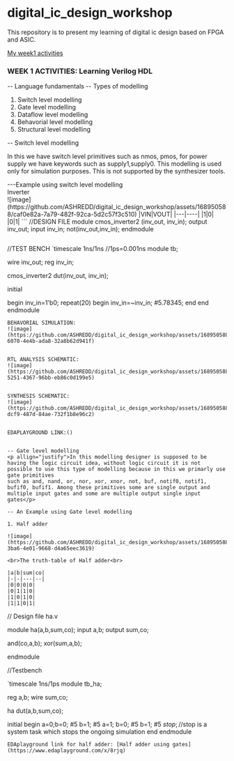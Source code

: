 # digital_ic_design_workshop
This repository is to present my learning of digital ic  design based on FPGA and ASIC. 

[My week1 activities](https://github.com/ASHREDD/digital_ic_design_workshop/tree/main/Week-1%20Activities)

### WEEK 1 ACTIVITIES: Learning Verilog HDL
-- Language fundamentals
-- Types of modelling
<ol>
  <li>Switch level modelling</li>
    <li>Gate level modelling</li>
    <li>Dataflow level modelling</li>
    <li>Behavorial level modelling</li>
    <li>Structural level modelling</li>
</ol>

-- Switch level modelling
<p allign="justify">In this we have switch level primitives such as nmos, pmos, for power supply we have keywords such as supply1,supply0. This modelling is used only for simulation purposes. This is not supported by the synthesizer tools.</p> 
---Example using switch level modelling 
<br>Inverter<br>
![image](https://github.com/ASHREDD/digital_ic_design_workshop/assets/168950588/caf0e82a-7a79-482f-92ca-5d2c57f3c510)
|VIN|VOUT|
|---|----|
|1|0|
|0|1|
```
//DESIGN FILE
module cmos_inverter2 (inv_out, inv_in);
output inv_out;
input inv_in;
not(inv_out,inv_in);
endmodule

```

```
//TEST BENCH
`timescale 1ns/1ns //1ps=0.001ns
module tb;

wire inv_out;
reg inv_in;

cmos_inverter2 dut(inv_out, inv_in);

initial

begin
inv_in=1'b0;
repeat(20)
begin
inv_in=~inv_in;
#5.78345;
end
end
endmodule

```
BEHAVORIAL SIMULATION:
![image](https://github.com/ASHREDD/digital_ic_design_workshop/assets/168950588/3d039c35-6070-4e4b-ada8-32a8b62d941f)


RTL ANALYSIS SCHEMATIC:
![image](https://github.com/ASHREDD/digital_ic_design_workshop/assets/168950588/ac3f4f2e-5251-4367-96bb-eb86c0d199e5)


SYNTHESIS SCHEMATIC:
![image](https://github.com/ASHREDD/digital_ic_design_workshop/assets/168950588/24bdabf5-dcf9-487d-84ae-732f1b8e96c2)


EDAPLAYGROUND LINK:() 


-- Gate level modelling
<p allign="justify">In this modelling designer is supposed to be having the logic circuit idea, without logic circuit it is not possible to use this type of modelling because in this we primarly use gate primitives
such as and, nand, or, nor, xor, xnor, not, buf, notif0, notif1, bufif0, bufif1. Among these primitives some are single output and multiple input gates and some are multiple output single input gates</p>

-- An Example using Gate level modelling

1. Half adder

![image](https://github.com/ASHREDD/digital_ic_design_workshop/assets/168950588/f26f9e3d-3ba6-4e01-9668-d4a65eec3619)

<br>The truth-table of Half adder<br>

|a|b|sum|co|
|-|-|---|--|
|0|0|0|0|
|0|1|1|0|
|1|0|1|0|
|1|1|0|1|

```
// Design file ha.v

module ha(a,b,sum,co);
input a,b;
output sum,co;

and(co,a,b);
xor(sum,a,b);

endmodule

//Testbench

`timescale 1ns/1ps
module tb_ha;

reg a,b;
wire sum,co;

ha  dut(a,b,sum,co);

initial
begin
a=0;b=0;
#5 b=1;
#5 a=1; b=0;
#5 b=1;
#5 $stop;   //$stop is a system task which stops the ongoing simulation
end
endmodule
```
EDAplayground link for half adder: [Half adder using gates](https://www.edaplayground.com/x/8rjq)

